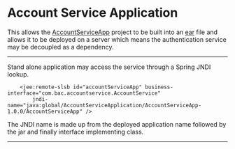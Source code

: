 # Account Service Application


This allows the [AccountServiceApp](https://github.com/srbaird/AccountServiceApp/) project to be built into an [ear](https://en.wikipedia.org/wiki/EAR_(file_format)) file and allows it to be deployed on a server which means the authentication service may be decoupled as a dependency.

___

Stand alone application may access the service through a Spring JNDI lookup.
```
    <jee:remote-slsb id="accountServiceApp" business-interface="com.bac.accountservice.AccountService"
    	jndi-name="java:global/AccountServiceApplication/AccountServiceApp-1.0.0/AccountServiceApp" />
```
The JNDI name is made up from the deployed application name followed by the jar and finally interface implementing class.

___




